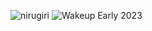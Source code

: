 ![nirugiri](https://img.shields.io/static/v1?label=nirugiri&message=1298502&color=ff69b4)
![Wakeup Early 2023](https://img.shields.io/badge/Wakeup_Early_2023-21/23-blue)
